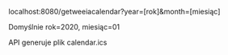 localhost:8080/getweeiacalendar?year=[rok]&month=[miesiąc]

Domyślnie rok=2020, miesiąc=01

API generuje plik calendar.ics
